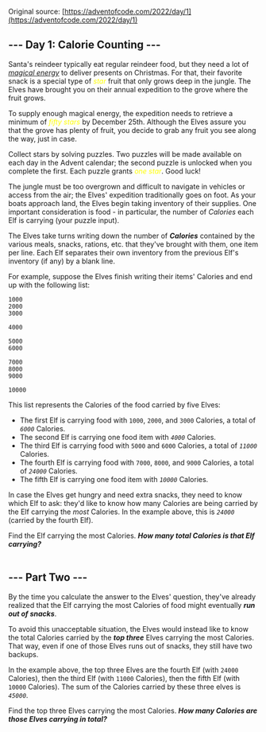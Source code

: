 Original source: [https://adventofcode.com/2022/day/1](https://adventofcode.com/2022/day/1)

## --- Day 1: Calorie Counting ---

Santa's reindeer typically eat regular reindeer food, but they need a lot of <em>[magical energy](/2018/day/25)</em> to deliver presents on Christmas. For that, their favorite snack is a special type of <em><span style="color:yellow">star</span></em> fruit that only grows deep in the jungle. The Elves have brought you on their annual expedition to the grove where the fruit grows.

To supply enough magical energy, the expedition needs to retrieve a minimum of <em><span style="color:yellow">fifty stars</span></em> by December 25th. Although the Elves assure you that the grove has plenty of fruit, you decide to grab any fruit you see along the way, just in case.

Collect stars by solving puzzles.  Two puzzles will be made available on each day in the Advent calendar; the second puzzle is unlocked when you complete the first.  Each puzzle grants <em><span style="color:yellow">one star</span></em>. Good luck!

The jungle must be too overgrown and difficult to navigate in vehicles or access from the air; the Elves' expedition traditionally goes on foot. As your boats approach land, the Elves begin taking inventory of their supplies. One important consideration is food - in particular, the number of <em>Calories</em> each Elf is carrying (your puzzle input).

The Elves take turns writing down the number of <em><strong>Calories</strong></em> contained by the various meals, snacks, rations, etc. that they've brought with them, one item per line. Each Elf separates their own inventory from the previous Elf's inventory (if any) by a blank line.

For example, suppose the Elves finish writing their items' Calories and end up with the following list:

<pre>
<code>1000
2000
3000

4000

5000
6000

7000
8000
9000

10000</code>
</pre>

This list represents the Calories of the food carried by five Elves:


 - The first Elf is carrying food with <code>1000</code>, <code>2000</code>, and <code>3000</code> Calories, a total of <code><em>6000</em></code> Calories.
 - The second Elf is carrying one food item with <code><em>4000</em></code> Calories.
 - The third Elf is carrying food with <code>5000</code> and <code>6000</code> Calories, a total of <code><em>11000</em></code> Calories.
 - The fourth Elf is carrying food with <code>7000</code>, <code>8000</code>, and <code>9000</code> Calories, a total of <code><em>24000</em></code> Calories.
 - The fifth Elf is carrying one food item with <code><em>10000</em></code> Calories.

In case the Elves get hungry and need extra snacks, they need to know which Elf to ask: they'd like to know how many Calories are being carried by the Elf carrying the <em>most</em> Calories. In the example above, this is <em><code>24000</code></em> (carried by the fourth Elf).

Find the Elf carrying the most Calories. <em><strong>How many total Calories is that Elf carrying?</strong></em>
</br>
</br>

## --- Part Two ---

By the time you calculate the answer to the Elves' question, they've already realized that the Elf carrying the most Calories of food might eventually <em><strong>run out of snacks</strong></em>.

To avoid this unacceptable situation, the Elves would instead like to know the total Calories carried by the <em><strong>top three</strong></em> Elves carrying the most Calories. That way, even if one of those Elves runs out of snacks, they still have two backups.

In the example above, the top three Elves are the fourth Elf (with <code>24000</code> Calories), then the third Elf (with <code>11000</code> Calories), then the fifth Elf (with <code>10000</code> Calories). The sum of the Calories carried by these three elves is <code><em>45000</em></code>.

Find the top three Elves carrying the most Calories. <em><strong>How many Calories are those Elves carrying in total?</strong></em>